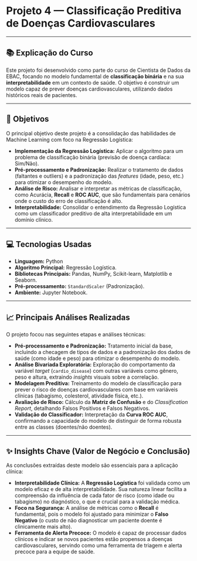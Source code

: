 # Projeto 4 — Classificação Preditiva de Doenças Cardiovasculares

---

## 📚 Explicação do Curso
Este projeto foi desenvolvido como parte do curso de Cientista de Dados da EBAC, focando no modelo fundamental de **classificação binária** e na sua **interpretabilidade** em um contexto de saúde. O objetivo é construir um modelo capaz de prever doenças cardiovasculares, utilizando dados históricos reais de pacientes.

---

## 🎯 Objetivos
O principal objetivo deste projeto é a consolidação das habilidades de Machine Learning com foco na Regressão Logística:

* **Implementação da Regressão Logística:** Aplicar o algoritmo para um problema de classificação binária (previsão de doença cardíaca: Sim/Não).
* **Pré-processamento e Padronização:** Realizar o tratamento de dados (faltantes e outliers) e a padronização das *features* (idade, peso, etc.) para otimizar o desempenho do modelo.
* **Análise de Risco:** Analisar e interpretar as métricas de classificação, como Acurácia, **Recall** e **ROC AUC**, que são fundamentais para cenários onde o custo do erro de classificação é alto.
* **Interpretabilidade:** Consolidar o entendimento da Regressão Logística como um classificador preditivo de alta interpretabilidade em um domínio clínico.

---

## 💻 Tecnologias Usadas
* **Linguagem:** Python
* **Algoritmo Principal:** Regressão Logística.
* **Bibliotecas Principais:** Pandas, NumPy, Scikit-learn, Matplotlib e Seaborn.
* **Pré-processamento:** `StandardScaler` (Padronização).
* **Ambiente:** Jupyter Notebook.

---

## 📈 Principais Análises Realizadas
O projeto focou nas seguintes etapas e análises técnicas:

* **Pré-processamento e Padronização:** Tratamento inicial da base, incluindo a checagem de tipos de dados e a padronização dos dados de saúde (como idade e peso) para otimizar o desempenho do modelo.
* **Análise Bivariada Exploratória:** Exploração do comportamento da variável *target* (`cardio_disease`) com outras variáveis como gênero, peso e altura, extraindo *insights* visuais sobre a correlação.
* **Modelagem Preditiva:** Treinamento do modelo de classificação para prever o risco de doenças cardiovasculares com base em variáveis clínicas (tabagismo, colesterol, atividade física, etc.).
* **Avaliação de Risco:** Cálculo da **Matriz de Confusão** e do *Classification Report*, detalhando Falsos Positivos e Falsos Negativos.
* **Validação do Classificador:** Interpretação da **Curva ROC AUC**, confirmando a capacidade do modelo de distinguir de forma robusta entre as classes (doentes/não doentes).

---

## ✨ Insights Chave (Valor de Negócio e Conclusão)

As conclusões extraídas deste modelo são essenciais para a aplicação clínica:

* **Interpretabilidade Clínica:** A **Regressão Logística** foi validada como um modelo eficaz e de alta interpretabilidade. Sua natureza linear facilita a compreensão da influência de cada fator de risco (como idade ou tabagismo) no diagnóstico, o que é crucial para a validação médica.
* **Foco na Segurança:** A análise de métricas como o **Recall** é fundamental, pois o modelo foi ajustado para minimizar o **Falso Negativo** (o custo de não diagnosticar um paciente doente é clinicamente mais alto).
* **Ferramenta de Alerta Precoce:** O modelo é capaz de processar dados clínicos e indicar se novos pacientes estão propensos a doenças cardiovasculares, servindo como uma ferramenta de triagem e alerta precoce para a equipe de saúde.
